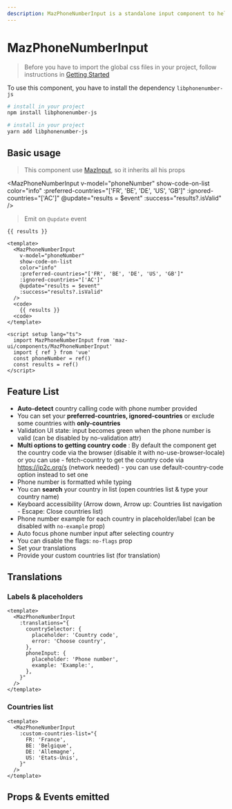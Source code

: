 ```yaml
---
description: MazPhoneNumberInput is a standalone input component to help the user enter a phone number and validate it according to the country
---
```


# MazPhoneNumberInput

> Before you have to import the global css files in your project, follow instructions in [Getting Started](./../guide/getting-started.md)

To use this component, you have to install the dependency `libphonenumber-js`

<NpmBadge package="libphonenumber-js" />

<CodeGroup>

  <CodeGroupItem title="NPM" active>

```bash
# install in your project
npm install libphonenumber-js
```
  </CodeGroupItem>

  <CodeGroupItem title="YARN">

```bash
# install in your project
yarn add libphonenumber-js
```
  </CodeGroupItem>
</CodeGroup>

## Basic usage

> This component use [MazInput](/maz-ui-3/components/maz-input.html), so it inherits all his props

<MazPhoneNumberInput
  v-model="phoneNumber"
  show-code-on-list
  color="info"
  :preferred-countries="['FR', 'BE', 'DE', 'US', 'GB']"
  :ignored-countries="['AC']"
  @update="results = $event"
  :success="results?.isValid"
/>

> Emit on `@update` event

<div class="language-json ext-json"><pre class="language-json"><code>{{ results }}</code></pre></div>

<script setup lang="ts">
  import { ref } from 'vue'
  const phoneNumber = ref()
  const results = ref()
</script>

```vue
<template>
  <MazPhoneNumberInput
    v-model="phoneNumber"
    show-code-on-list
    color="info"
    :preferred-countries="['FR', 'BE', 'DE', 'US', 'GB']"
    :ignored-countries="['AC']"
    @update="results = $event"
    :success="results?.isValid"
  />
  <code>
    {{ results }}
  <code>
</template>

<script setup lang="ts">
  import MazPhoneNumberInput from 'maz-ui/components/MazPhoneNumberInput'
  import { ref } from 'vue'
  const phoneNumber = ref()
  const results = ref()
</script>
```

## Feature List

- **Auto-detect** country calling code with phone number provided
- You can set your **preferred-countries, ignored-countries** or exclude some countries with **only-countries**
- Validation UI state: input becomes green when the phone number is valid (can be disabled by no-validation attr)
- **Multi options to getting country code** : By default the component get the country code via the browser (disable it with no-use-browser-locale) or you can use - fetch-country to get the country code via https://ip2c.org/s (network needed) - you can use default-country-code option instead to set one
- Phone number is formatted while typing
- You can **search** your country in list (open countries list & type your country name)
- Keyboard accessibility (Arrow down, Arrow up: Countries list navigation - Escape: Close countries list)
- Phone number example for each country in placeholder/label (can be disabled with `no-example` prop)
- Auto focus phone number input after selecting country
- You can disable the flags: `no-flags` prop
- Set your translations
- Provide your custom countries list (for translation)

## Translations

### Labels & placeholders

```vue
<template>
  <MazPhoneNumberInput
    :translations="{
      countrySelector: {
        placeholder: 'Country code',
        error: 'Choose country',
      },
      phoneInput: {
        placeholder: 'Phone number',
        example: 'Example:',
      },
    }"
  />
</template>
```

### Countries list

```vue
<template>
  <MazPhoneNumberInput
    :custom-countries-list="{
      FR: 'France',
      BE: 'Belgique',
      DE: 'Allemagne',
      US: 'Etats-Unis',
    }"
  />
</template>
```

## Props & Events emitted

<ComponentPropDoc component="MazPhoneNumberInput" />
